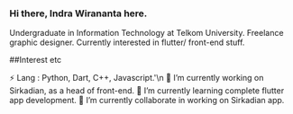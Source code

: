 ### Hi there, Indra Wirananta here.

Undergraduate in Information Technology at Telkom University.
Freelance graphic designer.
Currently interested in flutter/ front-end stuff.

##Interest etc

⚡ Lang : Python, Dart, C++, Javascript.'\n
🔭 I’m currently working on Sirkadian, as a head of front-end.
🌱 I’m currently learning complete flutter app development. 
👯 I’m currently collaborate in working on Sirkadian app.

<!--
**IndraWirananta/IndraWirananta** is a ✨ _special_ ✨ repository because its `README.md` (this file) appears on your GitHub profile.

Here are some ideas to get you started:

- 🔭 I’m currently working on ...
- 🌱 I’m currently learning ...
- 👯 I’m looking to collaborate on ...
- 🤔 I’m looking for help with ...
- 💬 Ask me about ...
- 📫 How to reach me: ...
- 😄 Pronouns: ...
- ⚡ Fun fact: ...
-->

